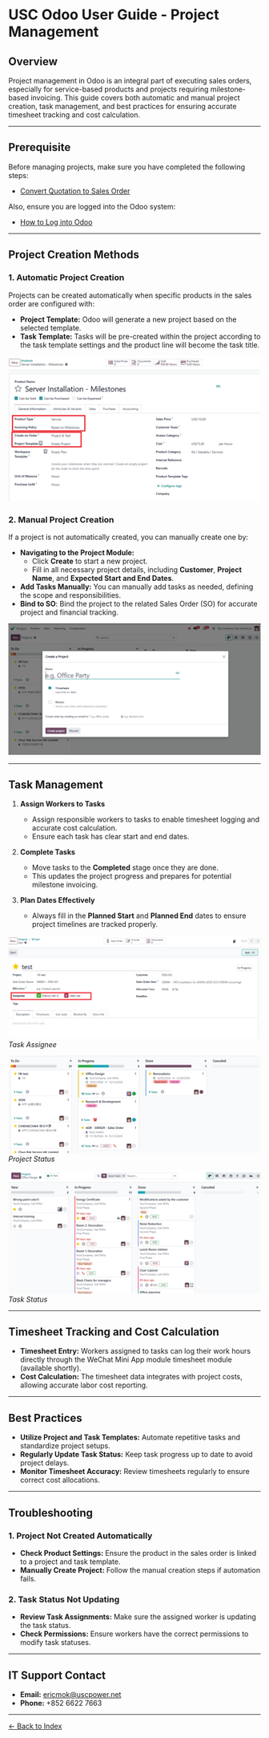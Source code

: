# USC Odoo User Guide - Project Management

## Overview

Project management in Odoo is an integral part of executing sales orders, especially for service-based products and projects requiring milestone-based invoicing. This guide covers both automatic and manual project creation, task management, and best practices for ensuring accurate timesheet tracking and cost calculation.

---

## Prerequisite

Before managing projects, make sure you have completed the following steps:

- [Convert Quotation to Sales Order](./convert-quotation.md)

Also, ensure you are logged into the Odoo system:

- [How to Log into Odoo](../getting-start/logging-into.md)

---

## Project Creation Methods

### 1. **Automatic Project Creation**

Projects can be created automatically when specific products in the sales order are configured with:

- **Project Template:** Odoo will generate a new project based on the selected template.
- **Task Template:** Tasks will be pre-created within the project according to the task template settings and the product line will become the task title.

![img](./product_type_invoicing.png)

### 2. **Manual Project Creation**

If a project is not automatically created, you can manually create one by:

- **Navigating to the Project Module:**
    - Click **Create** to start a new project.
    - Fill in all necessary project details, including **Customer**, **Project Name**, and **Expected Start and End Dates**.
- **Add Tasks Manually:** You can manually add tasks as needed, defining the scope and responsibilities.
- **Bind to SO**: Bind the project to the related Sales Order (SO) for accurate project and financial tracking.

![img](./manual_create_project.png)

---

## Task Management

1. **Assign Workers to Tasks**

      - Assign responsible workers to tasks to enable timesheet logging and accurate cost calculation.
      - Ensure each task has clear start and end dates.

2. **Complete Tasks**

      - Move tasks to the **Completed** stage once they are done.
      - This updates the project progress and prepares for potential milestone invoicing.

3. **Plan Dates Effectively**

      - Always fill in the **Planned Start** and **Planned End** dates to ensure project timelines are tracked properly.

![img](./project_assignee.png)  
*Task Assignee*

![img](./project_status.png)  
*Project Status*

![img](./project_task_status.png)  
*Task Status*  


---

## Timesheet Tracking and Cost Calculation

- **Timesheet Entry:** Workers assigned to tasks can log their work hours directly through the WeChat Mini App module timesheet module (available shortly).
- **Cost Calculation:** The timesheet data integrates with project costs, allowing accurate labor cost reporting.

---

## Best Practices

- **Utilize Project and Task Templates:** Automate repetitive tasks and standardize project setups.
- **Regularly Update Task Status:** Keep task progress up to date to avoid project delays.
- **Monitor Timesheet Accuracy:** Review timesheets regularly to ensure correct cost allocations.

---

## Troubleshooting

### 1. Project Not Created Automatically

- **Check Product Settings:** Ensure the product in the sales order is linked to a project and task template.
- **Manually Create Project:** Follow the manual creation steps if automation fails.

### 2. Task Status Not Updating

- **Review Task Assignments:** Make sure the assigned worker is updating the task status.
- **Check Permissions:** Ensure workers have the correct permissions to modify task statuses.

---

## IT Support Contact

- **Email:** [ericmok@uscpower.net](mailto\:ericmok@uscpower.net)
- **Phone:** +852 6622 7663

---

[<- Back to Index](../../user-guide.index.md)


